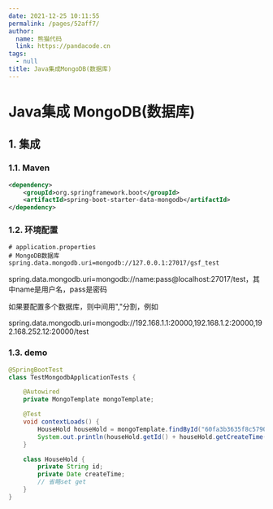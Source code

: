 ```yaml
---
date: 2021-12-25 10:11:55
permalink: /pages/52aff7/
author: 
  name: 熊猫代码
  link: https://pandacode.cn
tags: 
  - null
title: Java集成MongoDB(数据库)
---
```


# Java集成 MongoDB(数据库)

## 1. 集成

### 1.1. Maven

```xml
<dependency>
    <groupId>org.springframework.boot</groupId>
    <artifactId>spring-boot-starter-data-mongodb</artifactId>
</dependency>
```

### 1.2. 环境配置

```properties
# application.properties
# MongoDB数据库
spring.data.mongodb.uri=mongodb://127.0.0.1:27017/gsf_test
```

spring.data.mongodb.uri=mongodb://name:pass@localhost:27017/test，其中name是用户名，pass是密码

如果要配置多个数据库，则中间用","分割，例如

spring.data.mongodb.uri=mongodb://192.168.1.1:20000,192.168.1.2:20000,192.168.252.12:20000/test

### 1.3. demo

```java
@SpringBootTest
class TestMongodbApplicationTests {

    @Autowired
    private MongoTemplate mongoTemplate;

    @Test
    void contextLoads() {
        HouseHold houseHold = mongoTemplate.findById("60fa3b3635f8c5790b880297", HouseHold.class, "HouseHold");
        System.out.println(houseHold.getId() + houseHold.getCreateTime());
    }

    class HouseHold {
        private String id;
        private Date createTime;
        // 省略set get
    }
}

```